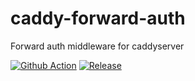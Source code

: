 # caddy-forward-auth
Forward auth middleware for caddyserver

[![Github Action](https://github.com/firecow/caddy-forward-auth/actions/workflows/go-qa.yml/badge.svg)](https://github.com/firecow/caddy-forward-auth/actions/workflows/go-qa.yml)
[![Release](https://img.shields.io/github/v/release/firecow/caddy-forward-auth?sort=semver)](https://github.com/firecow/caddy-forward-auth)